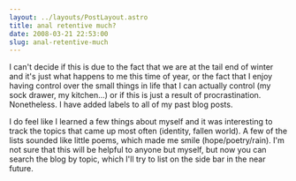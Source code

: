 ```yaml
---
layout: ../layouts/PostLayout.astro
title: anal retentive much?
date: 2008-03-21 22:53:00
slug: anal-retentive-much
---
```


I can't decide if this is due to the fact that we are at the tail end of winter and it's just what happens to me this time of year, or the fact that I enjoy having control over the small things in life that I can actually control (my sock drawer, my kitchen...) or if this is just a result of procrastination. Nonetheless. I have added labels to all of my past blog posts.  
  
I do feel like I learned a few things about myself and it was interesting to track the topics that came up most often (identity, fallen world). A few of the lists sounded like little poems, which made me smile (hope/poetry/rain). I'm not sure that this will be helpful to anyone but myself, but now you can search the blog by topic, which I'll try to list on the side bar in the near future.
